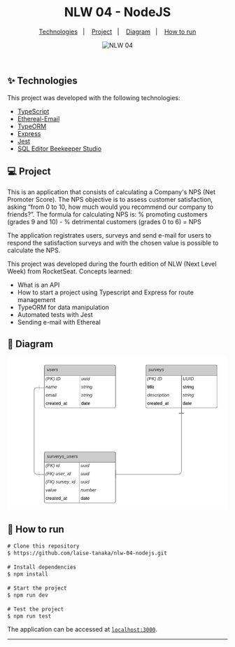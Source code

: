 <h1 align="center">NLW 04 - NodeJS</h1>

<p align="center">
  <a href="#-technologies">Technologies</a>&nbsp;&nbsp;&nbsp;|&nbsp;&nbsp;&nbsp;
  <a href="#-project">Project</a>&nbsp;&nbsp;&nbsp;|&nbsp;&nbsp;&nbsp;
  <a href="#-diagram">Diagram</a>&nbsp;&nbsp;&nbsp;|&nbsp;&nbsp;&nbsp;
  <a href="#-how-to-run">How to run</a>
</p>

<p align="center">
 <img src="https://img.shields.io/static/v1?label=NLW&message=04&color=8257E5&labelColor=000000" alt="NLW 04" />
</p>

<br>

## ✨ Technologies

This project was developed with the following technologies:

- [TypeScript](https://www.typescriptlang.org/)
- [Ethereal-Email](https://ethereal.email/)
- [TypeORM](https://typeorm.io/#/)
- [Express](https://expressjs.com/pt-br/)
- [Jest](https://jestjs.io/)
- [SQL Editor Beekeeper Studio](https://www.beekeeperstudio.io/)

## 💻 Project

This is an application that consists of calculating a Company's NPS (Net Promoter Score).
The NPS objective is to assess customer satisfaction, asking “from 0 to 10, how much would you recommend our company to friends?”.
The formula for calculating NPS is: % promoting customers (grades 9 and 10) - % detrimental customers (grades 0 to 6) = NPS

The application registrates users, surveys and send e-mail for users to respond the satisfaction surveys and with the chosen value is possible to calculate the NPS.

This project was developed during the fourth edition of NLW (Next Level Week) from RocketSeat. 
Concepts learned: 
- What is an API
- How to start a project using Typescript and Express for route management
- TypeORM for data manipulation
- Automated tests with Jest
- Sending e-mail with Ethereal

## 🔶 Diagram

<img src="./diagram.png" alt="Application Diagram" />

## 🚀 How to run

```
# Clone this repository
$ https://github.com/laise-tanaka/nlw-04-nodejs.git

# Install dependencies
$ npm install

# Start the project
$ npm run dev

# Test the project
$ npm run test
```

The application can be accessed at [`localhost:3000`](http://localhost:3000).

---

